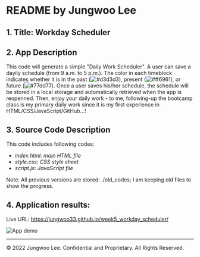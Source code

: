 # README by Jungwoo Lee
## 1. Title: Workday Scheduler
## 2. App Description
This code will generate a simple "Daily Work Scheduler". A user can save a dayily schedule (from 9 a.m. to 5 p.m.). The color in each timeblock indicates whether it is in the past (![#d3d3d3](https://placehold.co/15x15/d3d3d3/d3d3d3.png)), present (![#ff6961](https://placehold.co/15x15/ff6961/ff6961.png)), or future (![#77dd77](https://placehold.co/15x15/77dd77/77dd77.png)). Once a user saves his/her schedule, the schedule will be stored in a local storage and automatically retrieved when the app is reopenned. Then, enjoy your daily work - to me, following-up the bootcamp class is my primary daily work since it is my first experience in HTML/CSS/JavaScript/GitHub...!

## 3. Source Code Description
This code includes following codes:
* _index.html: main HTML file_ 
* _style.css: CSS style sheet_
* _script.js: JavaScript file_ 

Note: All previous versions are stored: ./old_codes; I am keeping old files to show the progress.

## 4. Application results:
Live URL: https://jungwoo33.github.io/week5_workday_scheduler/

![App demo](./assets/project_description_v1.gif)

- - -
© 2022 Jungwoo Lee. Confidential and Proprietary. All Rights Reserved.
